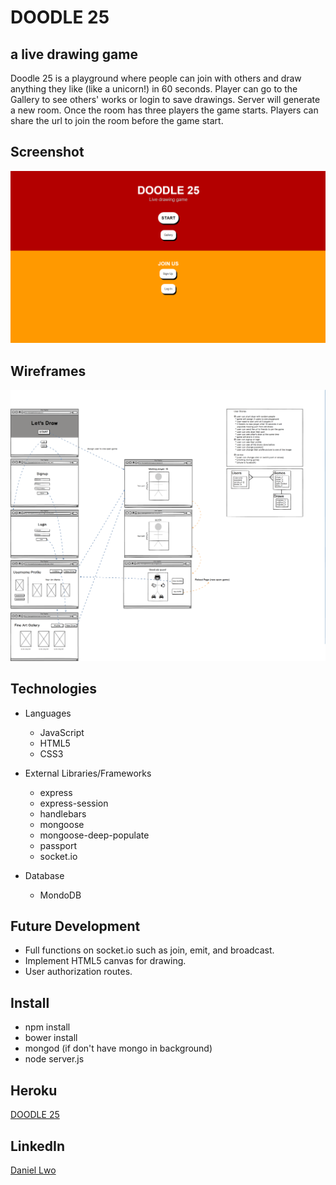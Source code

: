 # DOODLE 25
## a live drawing game
Doodle 25 is a playground where people can join with others and draw anything they like (like a unicorn!) in 60 seconds. Player can go to the Gallery to see others' works or login to save drawings.
Server will generate a new room. Once the room has three players the game starts. Players can share the url to join the room before the game start.

## Screenshot
![](readme/sc_01.png)

## Wireframes
![](readme/wireframe.png)

## Technologies
- Languages
  - JavaScript
  - HTML5
  - CSS3

- External Libraries/Frameworks
  - express
  - express-session
  - handlebars
  - mongoose
  - mongoose-deep-populate
  - passport
  - socket.io

- Database
  - MondoDB

## Future Development
- Full functions on socket.io such as join, emit, and broadcast.
- Implement HTML5 canvas for drawing.
- User authorization routes.

## Install
- npm install
- bower install
- mongod (if don't have mongo in background)
- node server.js

## Heroku
<a href="https://doodle25.herokuapp.com/" target="_blank">DOODLE 25</a>

## LinkedIn
 <a href="https://www.linkedin.com/in/daniellwo" target="_blank">Daniel Lwo</a>
